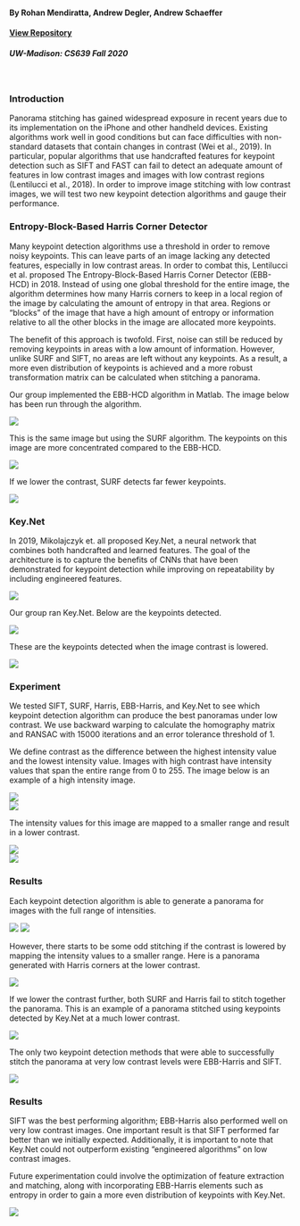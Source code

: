 #### By Rohan Mendiratta, Andrew Degler, Andrew Schaeffer
#### <a href="http://github.com/romendiratta/Panoramic-Image-Stitching">View Repository</a>
##### UW-Madison: CS639 Fall 2020


<br>

### Introduction
Panorama stitching has gained widespread exposure in recent years due to its implementation on the iPhone and other handheld devices. Existing algorithms work well in good conditions but can face difficulties with non-standard datasets that contain changes in contrast (Wei et al., 2019). In particular, popular algorithms that use handcrafted features for keypoint detection such as SIFT and FAST can fail to detect an adequate amount of features in low contrast images and images with low contrast regions (Lentilucci et al., 2018). In order to improve image stitching with low contrast images, we will test two new keypoint detection algorithms and gauge their performance.

### Entropy-Block-Based Harris Corner Detector
Many keypoint detection algorithms use a threshold in order to remove noisy keypoints. This can leave parts of an image lacking any detected features, especially in low contrast areas. In order to combat this, Lentilucci et al. proposed The Entropy-Block-Based Harris Corner Detector (EBB-HCD) in 2018. Instead of using one global threshold for the entire image, the algorithm determines how many Harris corners to keep in a local region of the image by calculating the amount of entropy in that area. Regions or “blocks” of the image that have a high amount of entropy or information relative to all the other blocks in the image are allocated more keypoints.

The benefit of this approach is twofold. First, noise can still be reduced by removing keypoints in areas with a low amount of information. However, unlike SURF and SIFT, no areas are left without any keypoints. As a result, a more even distribution of keypoints is achieved and a more robust transformation matrix can be calculated when stitching a panorama.

Our group implemented the EBB-HCD algorithm in Matlab. The image below has been run through the algorithm.

<img src="./resources/ebb-harris-blocks.png">
<br>

This is the same image but using the SURF algorithm. The keypoints on this image are more concentrated compared to the EBB-HCD.

<img src="./resources/surf-high-contrast.png">
<br>

If we lower the contrast, SURF detects far fewer keypoints.

<img src="./resources/surf-low-contrast.png">

### Key.Net
In 2019, Mikolajczyk et. all proposed Key.Net, a neural network that combines both handcrafted and learned features. The goal of the architecture is to capture the benefits of CNNs that have been demonstrated for keypoint detection while improving on repeatability by including engineered features.

<img src="./resources/cnn.png">
<br>

Our group ran Key.Net. Below are the keypoints detected.

<img src="./resources/key-net-high-contrast.png">
<br>

These are the keypoints detected when the image contrast is lowered.

<img src="./resources/key-net-low-contrast.png">
<br>

### Experiment
We tested SIFT, SURF, Harris, EBB-Harris, and Key.Net to see which keypoint detection algorithm can produce the best panoramas under low contrast. We use backward warping to calculate the homography matrix and RANSAC with 15000 iterations and an error tolerance threshold of 1.

We define contrast as the difference between the highest intensity value and the lowest intensity value. Images with high contrast have intensity values that span the entire range from 0 to 255. The image below is an example of a high intensity image.

<img src="./resources/high-contrast-demo.png"/>
<br>
<img src="./resources/hist-high-intensity.png"/>
<br>

The intensity values for this image are mapped to a smaller range and result in a lower contrast.

<img src="./resources/low-contrast-demo.png"/>
<br>
<img src="./resources/hist-low-intensity.png"/>
<br>

### Results
Each keypoint detection algorithm is able to generate a panorama for images with the full range of intensities.

<img src="./resources/full-contrast-1.png"/>
<img src="./resources/full-contrast-2.png"/>
<br>

However, there starts to be some odd stitching if the contrast is lowered by mapping the intensity values to a smaller range. Here is a panorama generated with Harris corners at the lower contrast.

<img src="./resources/harris-broken-0.25.png"/>
<br>

If we lower the contrast further, both SURF and Harris fail to stitch together the panorama. This is an example of a panorama stitched using keypoints detected by Key.Net at a much lower contrast.

<img src="./resources/key-net-0.45-0.55.png"/>
<br>

The only two keypoint detection methods that were able to successfully stitch the panorama at very low contrast levels were EBB-Harris and SIFT.

<img src="./resources/low_contrast_combined.jpg "/>
<br>

### Results

SIFT was the best performing algorithm; EBB-Harris also performed well on very low contrast images. One important result is that SIFT performed far better than we initially expected. Additionally, it is important to note that Key.Net could not outperform existing “engineered algorithms” on low contrast images.

Future experimentation could involve the optimization of feature extraction and matching, along with incorporating EBB-Harris elements such as entropy in order to gain a more even distribution of keypoints with Key.Net.

<img src="./resources/final-results.png"/>
